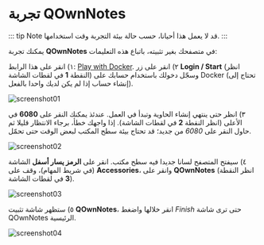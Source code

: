 # تجربة QOwnNotes

::: tip
Note
قد لا يعمل هذا أحيانا، حسب حالة بيئة التجربة وقت استخدامها.
:::

يمكنك تجربة **QOwnNotes** في متصفحك بغير تثبيته، باتباع هذه التعليمات:

١) انقر على هذا الرابط: [Play with Docker](https://labs.play-with-docker.com/?stack=https://raw.githubusercontent.com/qownnotes/docker-desktop/main/examples/docker-compose.play-with-docker.yml&stack_name=desktop). ٢) انقر على زر **Login / Start** (انظر النقطة **1** في لقطات الشاشة) وسجّل دخولك باستخدام حسابك على Docker (تحتاج إلى إنشاء حساب إذا لم يكن لديك واحدا بالفعل).

![screenshot01](/img/demo/playwithdocker01.png)

٣) انظر حتى ينتهي إنشاء الحاوية وتبدأ في العمل. عندئذ يمكنك النقر على **6080** في الأعلى (انظر النقطة **2** في لقطات الشاشة). إذا واجهك خطأ، برجاء الانتظار قليلا ثم حاول النقر على _6080_ من جديد؛ قد تحتاج بيئة سطح المكتب لبعض الوقت حتى تحمّل.

![screenshot02](/img/demo/playwithdocker02.png)

٤) سيفتح المتصفح لسانا جديدا فيه سطح مكتب. انقر على **الرمز يسار أسفل** الشاشة (في شريط المهام)، وقف على **Accessories**، وانقر على **QOwnNotes** (انظر النقطة **3** في لقطات الشاشة).

![screenshot03](/img/demo/playwithdocker03.png)

٥) ستظهر شاشة تثبيت **QOwnNotes**، انقر خلالها واضغط _Finish_ حتى ترى شاشة QOwnNotes الرئيسية.

![screenshot04](/img/demo/playwithdocker04.png)
